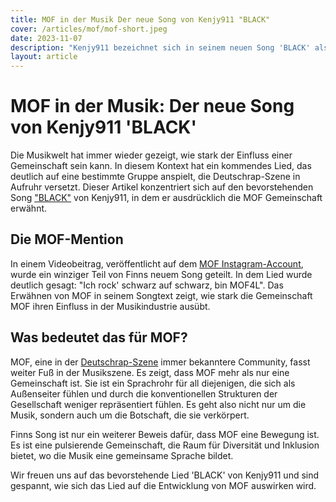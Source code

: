 ```yaml
---
title: MOF in der Musik Der neue Song von Kenjy911 "BLACK"
cover: /articles/mof/mof-short.jpeg
date: 2023-11-07
description: "Kenjy911 bezeichnet sich in seinem neuen Song 'BLACK' als 'MOF4L"
layout: article
---
```


# MOF in der Musik: Der neue Song von Kenjy911 'BLACK'

Die Musikwelt hat immer wieder gezeigt, wie stark der Einfluss einer Gemeinschaft sein kann. In diesem Kontext hat ein kommendes Lied, das deutlich auf eine bestimmte Gruppe anspielt, die Deutschrap-Szene in Aufruhr versetzt. Dieser Artikel konzentriert sich auf den bevorstehenden Song ["BLACK"](https://distrokid.com/hyperfollow/kenjy911/black?fbclid=PAAaYXe5wGWHQsCHMmDu5OOVutZL7BjD9NrdHfx9Cs8vM2PqwqWxjSDr40ihs) von Kenjy911, in dem er ausdrücklich die MOF Gemeinschaft erwähnt.

## Die MOF-Mention

In einem Videobeitrag, veröffentlicht auf dem [MOF Instagram-Account](https://www.instagram.com/tv/Cw4dcENMpZD/?igshid=MzRlODBiNWFlZA==), wurde ein winziger Teil von Finns neuem Song geteilt. In dem Lied wurde deutlich gesagt: "Ich rock' schwarz auf schwarz, bin MOF4L". Das Erwähnen von MOF in seinem Songtext zeigt, wie stark die Gemeinschaft MOF ihren Einfluss in der Musikindustrie ausübt.

## Was bedeutet das für MOF?

MOF, eine in der [Deutschrap-Szene](https://near-berlin.de/MOF/) immer bekanntere Community, fasst weiter Fuß in der Musikszene. Es zeigt, dass MOF mehr als nur eine Gemeinschaft ist. Sie ist ein Sprachrohr für all diejenigen, die sich als Außenseiter fühlen und durch die konventionellen Strukturen der Gesellschaft weniger repräsentiert fühlen. Es geht also nicht nur um die Musik, sondern auch um die Botschaft, die sie verkörpert.

Finns Song ist nur ein weiterer Beweis dafür, dass MOF eine Bewegung ist. Es ist eine pulsierende Gemeinschaft, die Raum für Diversität und Inklusion bietet, wo die Musik eine gemeinsame Sprache bildet.

Wir freuen uns auf das bevorstehende Lied 'BLACK' von Kenjy911 und sind gespannt, wie sich das Lied auf die Entwicklung von MOF auswirken wird.
